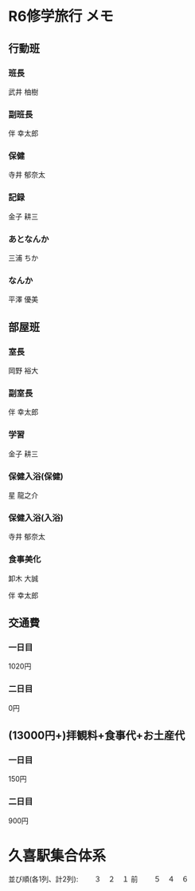 
# R6修学旅行 メモ
## 行動班
### 班長
武井 柚樹

### 副班長
伴 幸太郎

### 保健
寺井 郁奈太

### 記録
金子 耕三

### あとなんか
三浦 ちか

### なんか
平澤 優美

## 部屋班
### 室長
岡野 裕大

### 副室長
伴 幸太郎

### 学習
金子 耕三

### 保健入浴(保健)
星 龍之介

### 保健入浴(入浴)
寺井 郁奈太

### 食事美化
卸木 大誠

伴 幸太郎

## 交通費
### 一日目
1020円

### 二日目
0円

## (13000円+)拝観料+食事代+お土産代
### 一日目
150円

### 二日目
900円

# 久喜駅集合体系
並び順(各1列、計2列):
　　３　２　１
前
　　５　４　６
<!--stackedit_data:
eyJoaXN0b3J5IjpbNTg5MzY3NTMzLC0yMTEyNTM5NzAwLDMwMT
MzODkxMV19
-->